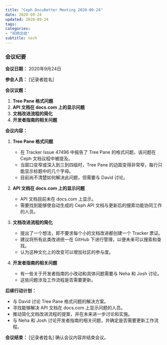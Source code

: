 ```yaml
---
title: "Ceph DocuBetter Meeting 2020-09-24"
date: 2020-09-24
updated: 2020-09-24
tags:
categories:
- "视频总结"
subtitle: tech
---
```



### 会议纪要

**会议日期：** 2020年9月24日

**参会人员：** [记录者姓名]

**会议议题：**
1. **Tree Pane 格式问题**
2. **API 文档在 docs.com 上的显示问题**
3. **文档改进流程的简化**
4. **开发者指南的相关问题**

**会议内容：**

1. **Tree Pane 格式问题**
   - 在 Tracker Issue 47496 中报告了 Tree Pane 的格式问题，该问题在 Ceph 文档议程中被提及。
   - 当窗口变窄或深入到三到四级时，Tree Pane 的边距变得非常窄，每行只能显示标题中的几个字母。
   - 目前尚不清楚如何解决此问题，但需要与 David 讨论。

2. **API 文档在 docs.com 上的显示问题**
   - API 文档目前未在 docs.com 上显示。
   - 需要找到能够使自动生成的 Ceph API 文档与更新后的搜索功能协同工作的人员。

3. **文档改进流程的简化**
   - 提出了一个想法，即不要求每个小的文档改进都创建一个 Tracker 票证。
   - 建议将所有此类改进统一在 GitHub 下进行管理，以便未来可以搜索和查找。
   - 认为这种文化上的改变可以增加社区的参与度。

4. **开发者指南的相关问题**
   - 有一些关于开发者指南的小改动和具体问题需要与 Neha 和 Josh 讨论。
   - 这些问题涉及工作流程是否需要更新。

**后续行动计划：**
- 与 David 讨论 Tree Pane 格式问题的解决方案。
- 寻找能够解决 API 文档在 docs.com 上显示问题的人员。
- 推动简化文档改进流程的提案，并在未来进一步讨论和实施。
- 与 Neha 和 Josh 讨论开发者指南的相关问题，并确定是否需要更新工作流程。

**会议结束：** [记录者姓名] 确认会议内容并结束会议。